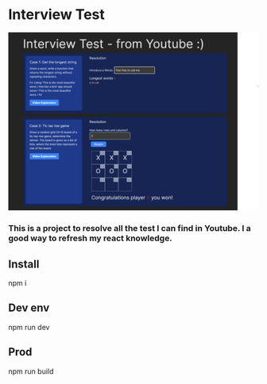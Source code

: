 # Interview Test

![Screenshot](application.img.png)

### This is a project to resolve all the test I can find in Youtube. I a good way to refresh my react knowledge.

## Install

  npm i

## Dev env

  npm run dev

## Prod

  npm run build
